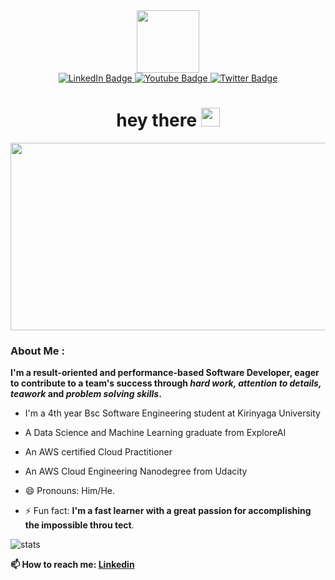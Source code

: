 <div id="header" align="center">
     <img src="https://media.giphy.com/media/M9gbBd9nbDrOTu1Mqx/giphy.gif" width="100"/>
     <div id="badges" align="center">         
       <a href="https://www.linkledin.com/in/devnjoro/">
         <img src="https://img.shields.io/badge/LinkedIn-blue?style=for-the-badge&logo=linkedin&logoColor=white" alt="LinkedIn Badge"/>
       </a>          
       <a href="https://www.youtube.com/channel/UCnp5WX-mzfrie8m8tbojxRw">
         <img src="https://img.shields.io/badge/YouTube-red?style=for-the-badge&logo=youtube&logoColor=white" alt="Youtube Badge"/>
       </a>         
       <a href="https://twitter.com/francis_kamji">
         <img src="https://img.shields.io/badge/Twitter-blue?style=for-the-badge&logo=twitter&logoColor=white" alt="Twitter Badge"/>
       </a>         
     </div>    
     <img src="https://komarev.com/ghpvc/?username=Frank6496&style=flat-square&color=blue" alt=""/>
     <h1>
       hey there
       <img src="https://media.giphy.com/media/hvRJCLFzcasrR4ia7z/giphy.gif" width="30px"/>
     </h1>
</div>

<div align="center">
  <img src="https://media.giphy.com/media/dWesBcTLavkZuG35MI/giphy.gif" width="600" height="300"/>
</div>

### About Me :

**I'm a result-oriented and performance-based Software Developer, eager to contribute to a team's success through _hard work, attention to details, teawork_ and _problem solving skills_.**

   - I'm a 4th year Bsc Software Engineering student at Kirinyaga University
   - A Data Science and Machine Learning graduate from ExploreAI
   - An AWS certified Cloud Practitioner
   - An AWS Cloud Engineering Nanodegree from Udacity


- 😄 Pronouns: Him/He.
- ⚡ Fun fact: **I'm a fast learner with a great passion for accomplishing the impossible throu tect**.

![stats](https://github-readme-stats.vercel.app/api?username=Frank6496&show_icons=true&hide_border=true&&count_private=true&include_all_commits=true)

**📫 How to reach me: [Linkedin]("https:/www/linkedin.com/in/devnjoro")**


<!--START_SECTION:waka-->
<!--END_SECTION:waka-->

